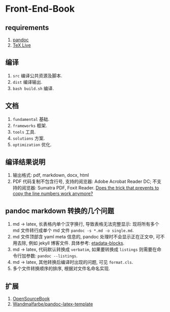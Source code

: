 # Front-End-Book

## requirements

1. [pandoc](http://www.pandoc.org/)
2. [TeX Live](https://tug.org/texlive/)

## 编译

1. `src` 编译公共资源及脚本.
2. `dist` 编译输出.
3. `bash build.sh` 编译.

## 文档

1. `fundamental` 基础.
2. `frameworks` 框架.
3. `tools` 工具.
4. `solutions` 方案.
5. `optimization` 优化.

## 编译结果说明

1. 输出格式: pdf, markdown, docx, html
2. PDF 代码复制不包含行号, 支持的阅览器: Adobe Acrobat Reader DC; 不支持的阅览器: Sumatra PDF, Foxit Reader. [Does the trick that prevents to copy the line numbers work anymore?](https://tex.stackexchange.com/questions/123638/does-the-trick-that-prevents-to-copy-the-line-numbers-work-anymore)

## pandoc markdown 转换的几个问题

1. md -> latex, 长表格内单个汉字换行, 导致表格无法完整显示: 现将所有多个 md 文件转行成单个 md 文件 `pandoc -s *.md -o single.md`.
2. md 文件顶部含 yaml meta 信息的, pandoc 处理时不会显示正在正文中, 可不用去除, 例如 jekyll 博客文件. 具体参考: [etadata-blocks](http://pandoc.org/MANUAL.html#metadata-blocks).
3. md -> latex, 代码默认转换成 `verbatim`, 如果要转换成 `listings` 则需要在命令行加参数: `pandoc --listings`.
4. md -> latex, 其他转换后编译时出现的问题, 可见 `format.cls`.
5. 多个文件转换顺序的排序, 根据对文件名命名实现.

## 扩展

1. [OpenSourceBook](https://github.com/Xuanwo/OpenSourceBook)
2. [Wandmalfarbe/pandoc-latex-template](https://github.com/Wandmalfarbe/pandoc-latex-template)

